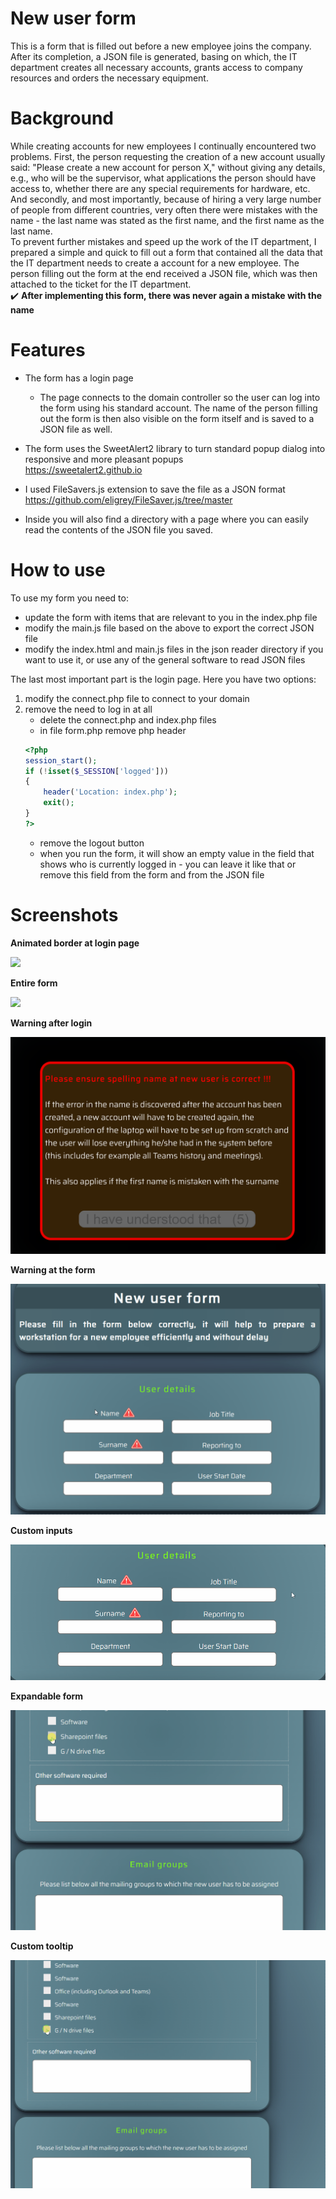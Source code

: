 # New user form
This is a form that is filled out before a new employee joins the company.
After its completion, a JSON file is generated, basing on which, the IT department creates all necessary accounts, grants access to company resources and orders the necessary equipment.

# Background
While creating accounts for new employees I continually encountered two problems. First, the person requesting the creation of a new account usually said: "Please create a new account for person X," without giving any details, e.g., who will be the supervisor, what applications the person should have access to, whether there are any special requirements for hardware, etc. And secondly, and most importantly, because of hiring a very large number of people from different countries, very often there were mistakes with the name - the last name was stated as the first name, and the first name as the last name.  
To prevent further mistakes and speed up the work of the IT department, I prepared a simple and quick to fill out a form that contained all the data that the IT department needs to create a account for a new employee. The person filling out the form at the end received a JSON file, which was then attached to the ticket for the IT department.  
:heavy_check_mark: **After implementing this form, there was never again a mistake with the name**

# Features
- The form has a login page
  - The page connects to the domain controller so the user can log into the form using his standard account. The name of the person filling out the form is then also visible on the form itself and is saved to a JSON file as well.  
  
- The form uses the SweetAlert2 library to turn standard popup dialog into responsive and more pleasant popups  
https://sweetalert2.github.io

- I used FileSavers.js extension to save the file as a JSON format  
https://github.com/eligrey/FileSaver.js/tree/master

- Inside you will also find a directory with a page where you can easily read the contents of the JSON file you saved.

# How to use

To use my form you need to:  
- update the form with items that are relevant to you in the index.php file
- modify the main.js file based on the above to export the correct JSON file
- modify the index.html and main.js files in the json reader directory if you want to use it, or use any of the general software to read JSON files  

The last most important part is the login page. Here you have two options:  
1. modify the connect.php file to connect to your domain
2. remove the need to log in at all
    - delete the connect.php and index.php files
    - in file form.php remove php header  
    ```PHP
    <?php
	session_start();
	if (!isset($_SESSION['logged']))
	{
		header('Location: index.php');
		exit();
	}
    ?>
    ```
    - remove the logout button
    - when you run the form, it will show an empty value in the field that shows who is currently logged in - you can leave it like that or remove this field from the form and from the JSON file

# Screenshots

**Animated border at login page**  

<img src="readme-images/login.gif">  
  
**Entire form**  

<img src="readme-images/form.gif">

**Warning after login**  

<img src="readme-images/warning.gif">

**Warning at the form**  

<img src="readme-images/formWarning.gif">

**Custom inputs**  

<img src="readme-images/input.gif">

**Expandable form**  

<img src="readme-images/expand.gif">

**Custom tooltip**  

<img src="readme-images/tooltip.gif">
